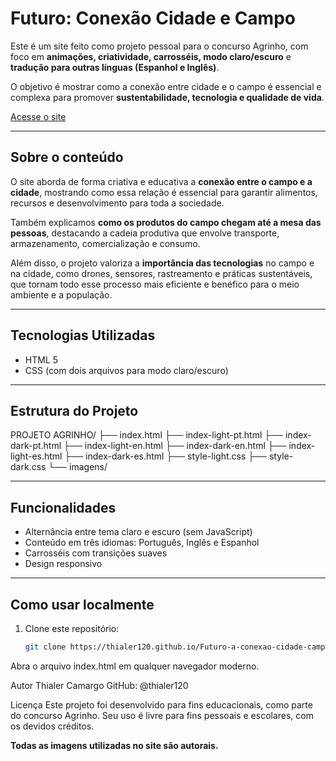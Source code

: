 # Futuro: Conexão Cidade e Campo

Este é um site feito como projeto pessoal para o concurso Agrinho, com foco em **animações, criatividade, carrosséis, modo claro/escuro** e **tradução para outras línguas (Espanhol e Inglês)**.

O objetivo é mostrar como a conexão entre cidade e o campo é essencial e complexa para promover **sustentabilidade, tecnologia e qualidade de vida**.

[Acesse o site](https://thialer120.github.io/Futuro-a-conexao-cidade-campo-AGRINHO/)

---

##  Sobre o conteúdo

O site aborda de forma criativa e educativa a **conexão entre o campo e a cidade**, mostrando como essa relação é essencial para garantir alimentos, recursos e desenvolvimento para toda a sociedade.

Também explicamos **como os produtos do campo chegam até a mesa das pessoas**, destacando a cadeia produtiva que envolve transporte, armazenamento, comercialização e consumo.

Além disso, o projeto valoriza a **importância das tecnologias** no campo e na cidade, como drones, sensores, rastreamento e práticas sustentáveis, que tornam todo esse processo mais eficiente e benéfico para o meio ambiente e a população.

---

## Tecnologias Utilizadas

- HTML 5  
- CSS (com dois arquivos para modo claro/escuro)

---

## Estrutura do Projeto

PROJETO AGRINHO/
├── index.html
├── index-light-pt.html
├── index-dark-pt.html
├── index-light-en.html
├── index-dark-en.html
├── index-light-es.html
├── index-dark-es.html
├── style-light.css
├── style-dark.css
└── imagens/


---

## Funcionalidades

- Alternância entre tema claro e escuro (sem JavaScript)  
- Conteúdo em três idiomas: Português, Inglês e Espanhol  
- Carrosséis com transições suaves  
- Design responsivo  

---

## Como usar localmente

1. Clone este repositório:  
   ```bash
   git clone https://thialer120.github.io/Futuro-a-conexao-cidade-campo-AGRINHO/
Abra o arquivo index.html em qualquer navegador moderno.

Autor
Thialer Camargo
GitHub: @thialer120

Licença
Este projeto foi desenvolvido para fins educacionais, como parte do concurso Agrinho.
Seu uso é livre para fins pessoais e escolares, com os devidos créditos.

**Todas as imagens utilizadas no site são autorais.**
